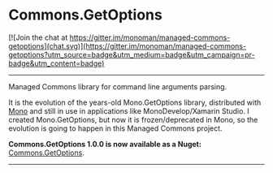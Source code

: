 Commons.GetOptions
============================

[![Join the chat at https://gitter.im/monoman/managed-commons-getoptions](chat.svg)](https://gitter.im/monoman/managed-commons-getoptions?utm_source=badge&utm_medium=badge&utm_campaign=pr-badge&utm_content=badge)

----------

Managed Commons library for command line arguments parsing. 

It is the evolution of the years-old Mono.GetOptions library, distributed with [Mono](http://www.mono-project.com) and still in use in applications like MonoDevelop/Xamarin Studio. 
I created Mono.GetOptions, but now it is frozen/deprecated in Mono, so the evolution is going to happen in this Managed Commons project.

__Commons.GetOptions 1.0.0 is now available as a Nuget:__ [Commons.GetOptions](https://www.nuget.org/packages/Commons.GetOptions/).

----------
